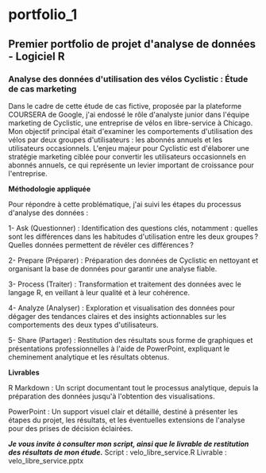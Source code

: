 # portfolio_1
## Premier portfolio de projet d'analyse de données  - Logiciel R
### Analyse des données d'utilisation des vélos Cyclistic : Étude de cas marketing
Dans le cadre de cette étude de cas fictive, proposée par la plateforme COURSERA de Google, j'ai endossé le rôle d'analyste junior dans l'équipe marketing de Cyclistic, une entreprise de vélos en libre-service à Chicago. Mon objectif principal était d'examiner les comportements d'utilisation des vélos par deux groupes d'utilisateurs : les abonnés annuels et les utilisateurs occasionnels. L'enjeu majeur pour Cyclistic est d'élaborer une stratégie marketing ciblée pour convertir les utilisateurs occasionnels en abonnés annuels, ce qui représente un levier important de croissance pour l'entreprise.

**Méthodologie appliquée**

Pour répondre à cette problématique, j'ai suivi les étapes du processus d'analyse des données :

1- Ask (Questionner) : Identification des questions clés, notamment : quelles sont les différences dans les habitudes d'utilisation entre les deux groupes ? Quelles données permettent de révéler ces différences ?

2- Prepare (Préparer) : Préparation des données de Cyclistic en nettoyant et organisant la base de données pour garantir une analyse fiable.

3- Process (Traiter) : Transformation et traitement des données avec le langage R, en veillant à leur qualité et à leur cohérence.

4- Analyze (Analyser) : Exploration et visualisation des données pour dégager des tendances claires et des insights actionnables sur les comportements des deux types d'utilisateurs.

5- Share (Partager) : Restitution des résultats sous forme de graphiques et présentations professionnelles à l'aide de PowerPoint, expliquant le cheminement analytique et les résultats obtenus.

**Livrables**

R Markdown : Un script documentant tout le processus analytique, depuis la préparation des données jusqu'à l'obtention des visualisations.

PowerPoint : Un support visuel clair et détaillé, destiné à présenter les étapes du projet, les résultats, et les éventuelles extensions de l'analyse pour des prises de décision éclairées.

***Je vous invite à consulter mon script, ainsi que le livrable de restitution des résultats de mon étude.***
Script : velo_libre_service.R
Livrable : velo_libre_service.pptx
